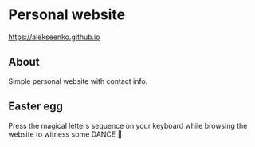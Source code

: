 # Personal website

https://alekseenko.github.io

## About

Simple personal website with contact info.

## Easter egg

Press the magical letters sequence on your keyboard while browsing the website to witness some DANCE 🕺
